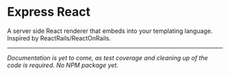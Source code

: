 # Express React

A server side React renderer that embeds into your templating language. Inspired by ReactRails/ReactOnRails.

---

_Documentation is yet to come, as test coverage and cleaning up of the code is required. No NPM package yet._

